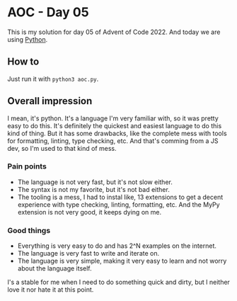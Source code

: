 # AOC - Day 05

This is my solution for day 05 of Advent of Code 2022. And today we are using [Python](https://www.python.org/).

## How to

Just run it with `python3 aoc.py`.

## Overall impression

I mean, it's python. It's a language I'm very familiar with, so it was pretty easy to do this. It's definitely the quickest and easiest language to do this kind of thing. But it has some drawbacks, like the complete mess with tools for formatting, linting, type checking, etc. And that's comming from a JS dev, so I'm used to that kind of mess.

### Pain points

- The language is not very fast, but it's not slow either.
- The syntax is not my favorite, but it's not bad either.
- The tooling is a mess, I had to instal like, 13 extensions to get a decent experience with type checking, linting, formatting, etc. And the MyPy extension is not very good, it keeps dying on me.

### Good things

- Everything is very easy to do and has 2^N examples on the internet.
- The language is very fast to write and iterate on.
- The language is very simple, making it very easy to learn and not worry about the language itself.

I's a stable for me when I need to do something quick and dirty, but I neither love it nor hate it at this point.
